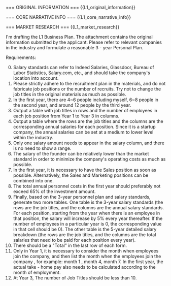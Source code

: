 === ORIGINAL INFORMATION ===
{{L1_original_information}}

=== CORE NARRATIVE INFO ===
{{L1_core_narrative_info}}

=== MARKET RESEARCH ===
{{L1_market_research}}

I'm drafting the L1 Business Plan. The attachment contains the original information submitted by the applicant. Please refer to relevant companies in the industry and formulate a reasonable 3 - year Personal Plan.

Requirements:

0. Salary standards can refer to Indeed Salaries, Glassdoor, Bureau of Labor Statistics, Salary.com, etc., and should take the company's location into account.
1. Please strictly adhere to the recruitment plan in the materials, and do not fabricate job positions or the number of recruits. Try not to change the job titles in the original materials as much as possible.
3. In the first year, there are 4~6 people including myself, 6~8 people in the second year, and around 12 people by the third year.
3. Output a table with job titles in rows and the number of employees in each job position from Year 1 to Year 3 in columns.
4. Output a table where the rows are the job titles and the columns are the corresponding annual salaries for each position. Since it is a startup company, the annual salaries can be set at a medium to lower level within the industry.
5. Only one salary amount needs to appear in the salary column, and there is no need to show a range.
7. The salary of the founder can be relatively lower than the market standard in order to minimize the company's operating costs as much as possible.
8. In the first year, it is necessary to have the Sales position as soon as possible. Alternatively, the Sales and Marketing positions can be combined into one.
9. The total annual personnel costs in the first year should preferably not exceed 65% of the investment amount.
10. Finally, based on the 3-year personnel plan and salary standards, generate two more tables. One table is the 3-year salary standards (the rows are the job titles, and the columns are the annual salary standards. For each position, starting from the year when there is an employee in that position, the salary will increase by 5% every year thereafter. If the number of employees in a particular year is 0, the corresponding value in that cell should be 0). The other table is the 5-year detailed salary breakdown (the rows are the job titles, and the columns are the total salaries that need to be paid for each position every year).
11. There should be a "Total" in the last row of each form.
12. Only in Year 1, it is necessary to consider the month when employees join the company, and then list the month when the employees join the company , for example: month 1 , month 4, month 7. In the first year, the actual take - home pay also needs to be calculated according to the month of employment.
13. At Year 3, The number of Job Titles should be less than 10.